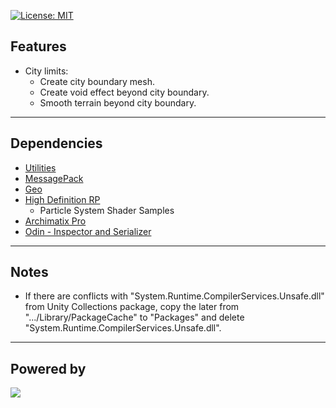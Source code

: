 [![License: MIT](https://img.shields.io/badge/License-MIT-greed.svg)](LICENSE)

## Features
- City limits:
    - Create city boundary mesh.
    - Create void effect beyond city boundary.
    - Smooth terrain beyond city boundary.

----

## Dependencies
- [Utilities](https://github.com/Besjan/Utilities)
- [MessagePack](https://github.com/neuecc/MessagePack-CSharp)
- [Geo](https://gist.github.com/Besjan/64b8ddbfd74d9ed7fc438c502bd7d257)
- [High Definition RP](https://docs.unity3d.com/Packages/com.unity.render-pipelines.high-definition@9.0/manual/index.html)
    - Particle System Shader Samples
- [Archimatix Pro](https://assetstore.unity.com/packages/tools/modeling/archimatix-pro-59733)
- [Odin - Inspector and Serializer](https://assetstore.unity.com/packages/tools/utilities/odin-inspector-and-serializer-89041)

----

## Notes
- If there are conflicts with "System.Runtime.CompilerServices.Unsafe.dll" from Unity Collections package, copy the later from ".../Library/PackageCache" to "Packages" and delete "System.Runtime.CompilerServices.Unsafe.dll".

----

## Powered by
[![](https://www.jetbrains.com/apple-touch-icon.png)](https://www.jetbrains.com/?from=Our-City)
